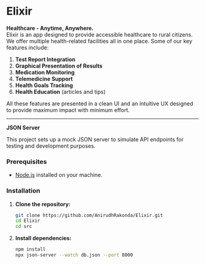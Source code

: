# Elixir

**Healthcare - Anytime, Anywhere.**  
Elixir is an app designed to provide accessible healthcare to rural citizens. We offer multiple health-related facilities all in one place. Some of our key features include:

1. **Test Report Integration**
2. **Graphical Presentation of Results**
3. **Medication Monitoring**
4. **Telemedicine Support**
5. **Health Goals Tracking**
6. **Health Education** (articles and tips)

All these features are presented in a clean UI and an intuitive UX designed to provide maximum impact with minimum effort.

---

**JSON Server**

This project sets up a mock JSON server to simulate API endpoints for testing and development purposes.

### Prerequisites

- [Node.js](https://nodejs.org/) installed on your machine.

### Installation

1. **Clone the repository:**
   ```bash
   git clone https://github.com/AnirudhRakonda/Elixir.git
   cd Elixir
   cd src
2. **Install dependencies:**
   ```bash
   npm install
   npx json-server --watch db.json --port 8000

